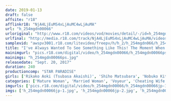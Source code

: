 ```yaml
---
date: 2019-01-13
draft: false
affsite: "r18"
afflinkr18: "NjA4LjEuMS4xLjAuMC4wLjAuMA"
url: "h_254mgdn00066"
urloriginal: "http://www.r18.com/videos/vod/movies/detail/-/id=h_254mgdn00066"
urlfinal: "http://media.r18.com/track/NjA4LjEuMS4xLjAuMC4wLjAuMA/videos/vod/movies/detail/-/id=h_254mgdn00066"
samplevid: "awspv3001.r18.com/litevideo/freepv/h/h_2/h_254mgdn066/h_254mgdn066_dmb_w.mp4"
title: "I've Always Wanted To See Something Like This! The Moment When My Wife Gets Off On Someone Else's Cock Special Edition 240 Minutes 15 Cuckolded Wives"
mainimgurl: "pics.r18.com/digital/video/h_254mgdn00066/h_254mgdn00066ps.jpg"
mainimgs: "h_254mgdn00066ps.jpg"
releasedate: "Sept. 20, 2017"
duration: 240
productioncomp: "STAR PARADISE"
girls: ['Rikako Aoki (Tsubasa Akaishi)', 'Shiho Matsubara', 'Nobuko Kitamura', 'Kairi Shibuya', 'Hiroko Fukunaga']
categories: ['Mature Woman', 'Married Woman', 'Voyeur', 'Cheating Wife', 'Over 4 Hours', 'Hi-Def']
imgurls: ['pics.r18.com/digital/video/h_254mgdn00066/h_254mgdn00066jp-1.jpg', 'pics.r18.com/digital/video/h_254mgdn00066/h_254mgdn00066jp-2.jpg', 'pics.r18.com/digital/video/h_254mgdn00066/h_254mgdn00066jp-3.jpg', 'pics.r18.com/digital/video/h_254mgdn00066/h_254mgdn00066jp-4.jpg', 'pics.r18.com/digital/video/h_254mgdn00066/h_254mgdn00066jp-5.jpg', 'pics.r18.com/digital/video/h_254mgdn00066/h_254mgdn00066jp-6.jpg', 'pics.r18.com/digital/video/h_254mgdn00066/h_254mgdn00066jp-7.jpg', 'pics.r18.com/digital/video/h_254mgdn00066/h_254mgdn00066jp-8.jpg', 'pics.r18.com/digital/video/h_254mgdn00066/h_254mgdn00066jp-9.jpg', 'pics.r18.com/digital/video/h_254mgdn00066/h_254mgdn00066jp-10.jpg', 'pics.r18.com/digital/video/h_254mgdn00066/h_254mgdn00066jp-11.jpg', 'pics.r18.com/digital/video/h_254mgdn00066/h_254mgdn00066jp-12.jpg', 'pics.r18.com/digital/video/h_254mgdn00066/h_254mgdn00066jp-13.jpg', 'pics.r18.com/digital/video/h_254mgdn00066/h_254mgdn00066jp-14.jpg', 'pics.r18.com/digital/video/h_254mgdn00066/h_254mgdn00066jp-15.jpg', 'pics.r18.com/digital/video/h_254mgdn00066/h_254mgdn00066jp-16.jpg', 'pics.r18.com/digital/video/h_254mgdn00066/h_254mgdn00066jp-17.jpg', 'pics.r18.com/digital/video/h_254mgdn00066/h_254mgdn00066jp-18.jpg', 'pics.r18.com/digital/video/h_254mgdn00066/h_254mgdn00066jp-19.jpg', 'pics.r18.com/digital/video/h_254mgdn00066/h_254mgdn00066jp-20.jpg']
imgs: ['h_254mgdn00066jp-1.jpg', 'h_254mgdn00066jp-2.jpg', 'h_254mgdn00066jp-3.jpg', 'h_254mgdn00066jp-4.jpg', 'h_254mgdn00066jp-5.jpg', 'h_254mgdn00066jp-6.jpg', 'h_254mgdn00066jp-7.jpg', 'h_254mgdn00066jp-8.jpg', 'h_254mgdn00066jp-9.jpg', 'h_254mgdn00066jp-10.jpg', 'h_254mgdn00066jp-11.jpg', 'h_254mgdn00066jp-12.jpg', 'h_254mgdn00066jp-13.jpg', 'h_254mgdn00066jp-14.jpg', 'h_254mgdn00066jp-15.jpg', 'h_254mgdn00066jp-16.jpg', 'h_254mgdn00066jp-17.jpg', 'h_254mgdn00066jp-18.jpg', 'h_254mgdn00066jp-19.jpg', 'h_254mgdn00066jp-20.jpg']
---
```

